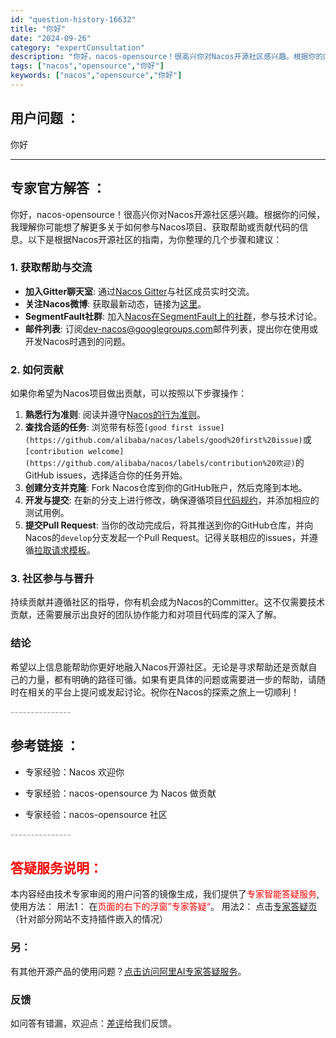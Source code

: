 ```yaml
---
id: "question-history-16632"
title: "你好"
date: "2024-09-26"
category: "expertConsultation"
description: "你好，nacos-opensource！很高兴你对Nacos开源社区感兴趣。根据你的问候，我理解你可能想了解更多关于如何参与Nacos项目、获取帮助或贡献代码的信息。以下是根据Nacos开源社区的指南，为你整理的几个步骤和建议：### 1. 获取帮助与交流- **加入Gitter聊天室**: 通过["
tags: ["nacos","opensource","你好"]
keywords: ["nacos","opensource","你好"]
---
```


## 用户问题 ： 
 你好  

---------------
## 专家官方解答 ：

你好，nacos-opensource！很高兴你对Nacos开源社区感兴趣。根据你的问候，我理解你可能想了解更多关于如何参与Nacos项目、获取帮助或贡献代码的信息。以下是根据Nacos开源社区的指南，为你整理的几个步骤和建议：

### 1. 获取帮助与交流

- **加入Gitter聊天室**: 通过[Nacos Gitter](https://gitter.im/alibaba/nacos)与社区成员实时交流。
- **关注Nacos微博**: 获取最新动态，链接为[这里](https://weibo.com/u/6574374908)。
- **SegmentFault社群**: 加入[Nacos在SegmentFault上的社群](https://segmentfault.com/t/nacos)，参与技术讨论。
- **邮件列表**: 订阅[dev-nacos@googlegroups.com](https://groups.google.com/g/dev-nacos)邮件列表，提出你在使用或开发Nacos时遇到的问题。

### 2. 如何贡献

如果你希望为Nacos项目做出贡献，可以按照以下步骤操作：

1. **熟悉行为准则**: 阅读并遵守[Nacos的行为准则](https://github.com/alibaba/nacos/blob/master/CODE_OF_CONDUCT.md)。
2. **查找合适的任务**: 浏览带有标签`[good first issue](https://github.com/alibaba/nacos/labels/good%20first%20issue)`或`[contribution welcome](https://github.com/alibaba/nacos/labels/contribution%20欢迎)`的GitHub issues，选择适合你的任务开始。
3. **创建分支并克隆**: Fork Nacos仓库到你的GitHub账户，然后克隆到本地。
4. **开发与提交**: 在新的分支上进行修改，确保遵循项目[代码规约](https://github.com/alibaba/nacos/blob/master/style/codeStyle.md)，并添加相应的测试用例。
5. **提交Pull Request**: 当你的改动完成后，将其推送到你的GitHub仓库，并向Nacos的`develop`分支发起一个Pull Request。记得关联相应的issues，并遵循[拉取请求模板](https://github.com/alibaba/nacos/blob/master/.github/PULL_REQUEST_TEMPLATE.md)。

### 3. 社区参与与晋升

持续贡献并遵循社区的指导，你有机会成为Nacos的Committer。这不仅需要技术贡献，还需要展示出良好的团队协作能力和对项目代码库的深入了解。

### 结论

希望以上信息能帮助你更好地融入Nacos开源社区。无论是寻求帮助还是贡献自己的力量，都有明确的路径可循。如果有更具体的问题或需要进一步的帮助，请随时在相关的平台上提问或发起讨论。祝你在Nacos的探索之旅上一切顺利！


<font color="#949494">---------------</font> 


## 参考链接 ：

* 专家经验：Nacos 欢迎你 
 
 * 专家经验：nacos-opensource 为 Nacos 做贡献 
 
 * 专家经验：nacos-opensource 社区 


 <font color="#949494">---------------</font> 
 


## <font color="#FF0000">答疑服务说明：</font> 

本内容经由技术专家审阅的用户问答的镜像生成，我们提供了<font color="#FF0000">专家智能答疑服务</font>,使用方法：
用法1： 在<font color="#FF0000">页面的右下的浮窗”专家答疑“</font>。
用法2： 点击[专家答疑页](https://answer.opensource.alibaba.com/docs/intro)（针对部分网站不支持插件嵌入的情况）
### 另：


有其他开源产品的使用问题？[点击访问阿里AI专家答疑服务](https://answer.opensource.alibaba.com/docs/intro)。
### 反馈
如问答有错漏，欢迎点：[差评](https://ai.nacos.io/user/feedbackByEnhancerGradePOJOID?enhancerGradePOJOId=16633)给我们反馈。
